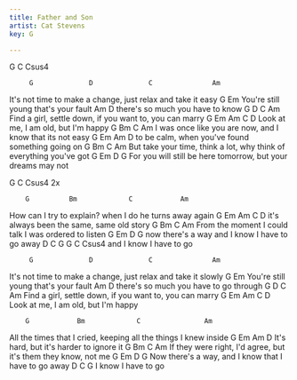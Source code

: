 ```yaml
---
title: Father and Son
artist: Cat Stevens
key: G

---
```

G C Csus4

         G              D              C               Am
It's not time to make a change, just relax and take it easy
             G                 Em
You're still young that's your fault
           Am               D
there's so much you have to know
       G            D            C                Am
Find a girl, settle down, if you want to, you can marry
        G        Em           Am   C  D
Look at me, I am old, but I'm happy
      G                 Bm         C                 Am
I was once like you are now, and I know that its not easy
      G                 Em                    Am  D
to be calm, when you've found something going on
              G             Bm                C                 Am
But take your time, think a lot, why think of everything you've got
             G               Em               D          G
For you will still be here tomorrow, but your dreams may not

G C Csus4 2x

        G          Bm             C            Am
How can I try to explain?  when I do he turns away again
     G               Em             Am   C  D
it's always been the same, same old story
         G              Bm         C          Am
From the moment I could talk I was ordered to listen
              G         Em     D       G
now there's a way and I know I have to go away
      D      C       G   G C Csus4
and I know I have to go

         G              D              C               Am
It's not time to make a change, just relax and take it slowly
             G                 Em
You're still young that's your fault
           Am               D
there's so much you have to go through
       G            D            C                Am
Find a girl, settle down, if you want to, you can marry
        G        Em           Am   C  D
Look at me, I am old, but I'm happy

        G            Bm             C                Am
All the times that I cried, keeping all the things I knew inside
     G              Em          Am   D
It's hard, but it's harder to ignore it
             G           Bm             C                   Am
If they were right, I'd agree, but it's them they know, not me
              G          Em          D       G
Now there's a way, and I know that I have to go away
  D      C       G
I know I have to go
